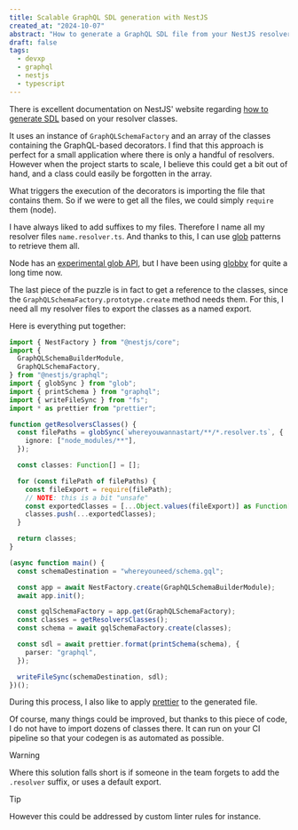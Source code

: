```yaml
---
title: Scalable GraphQL SDL generation with NestJS
created_at: "2024-10-07"
abstract: "How to generate a GraphQL SDL file from your NestJS resolvers"
draft: false
tags:
  - devxp
  - graphql
  - nestjs
  - typescript
---
```


There is excellent documentation on NestJS' website regarding [how to generate SDL](https://docs.nestjs.com/graphql/generating-sdl) based on your resolver classes.

It uses an instance of `GraphQLSchemaFactory` and an array of the classes containing the GraphQL-based decorators.
I find that this approach is perfect for a small application where there is only a handful of resolvers.
However when the project starts to scale, I believe this could get a bit out of hand, and a class could easily be forgotten in the array.

What triggers the execution of the decorators is importing the file that contains them. So if we were to get all the files, we could simply `require` them (node).

I have always liked to add suffixes to my files. Therefore I name all my resolver files `name.resolver.ts`.
And thanks to this, I can use [glob](<https://en.wikipedia.org/wiki/Glob_(programming)>) patterns to retrieve them all.

Node has an [experimental glob API](https://nodejs.org/api/fs.html#fspromisesglobpattern-options), but I have been using [globby](https://github.com/sindresorhus/globby) for quite a long time now.

The last piece of the puzzle is in fact to get a reference to the classes, since the `GraphQLSchemaFactory.prototype.create` method needs them.
For this, I need all my resolver files to export the classes as a named export.

Here is everything put together:

```typescript
import { NestFactory } from "@nestjs/core";
import {
  GraphQLSchemaBuilderModule,
  GraphQLSchemaFactory,
} from "@nestjs/graphql";
import { globSync } from "glob";
import { printSchema } from "graphql";
import { writeFileSync } from "fs";
import * as prettier from "prettier";

function getResolversClasses() {
  const filePaths = globSync(`whereyouwannastart/**/*.resolver.ts`, {
    ignore: ["node_modules/**"],
  });

  const classes: Function[] = [];

  for (const filePath of filePaths) {
    const fileExport = require(filePath);
    // NOTE: this is a bit "unsafe"
    const exportedClasses = [...Object.values(fileExport)] as Function[];
    classes.push(...exportedClasses);
  }

  return classes;
}

(async function main() {
  const schemaDestination = "whereyouneed/schema.gql";

  const app = await NestFactory.create(GraphQLSchemaBuilderModule);
  await app.init();

  const gqlSchemaFactory = app.get(GraphQLSchemaFactory);
  const classes = getResolversClasses();
  const schema = await gqlSchemaFactory.create(classes);

  const sdl = await prettier.format(printSchema(schema), {
    parser: "graphql",
  });

  writeFileSync(schemaDestination, sdl);
})();
```

During this process, I also like to apply [prettier](https://prettier.io/) to the generated file.

Of course, many things could be improved, but thanks to this piece of code, I do not have to import dozens of classes there. It can run on your CI pipeline so that your codegen is as automated as possible.

> [!warning]
> Where this solution falls short is if someone in the team forgets to add the `.resolver` suffix, or uses a default export.
>
>> [!tip]
>> However this could be addressed by custom linter rules for instance.
